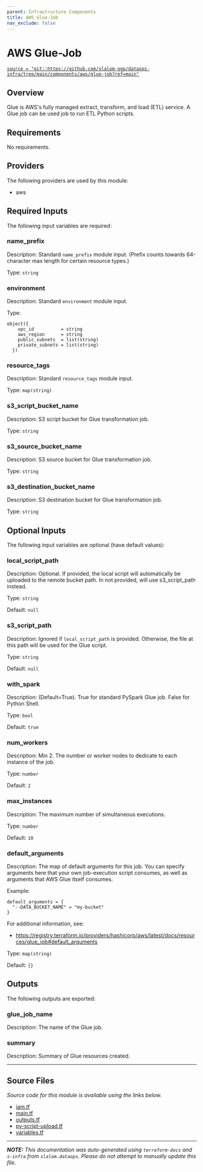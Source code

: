 ```yaml
---
parent: Infrastructure Components
title: AWS Glue-Job
nav_exclude: false
---
```

# AWS Glue-Job

[`source = "git::https://github.com/slalom-ggp/dataops-infra/tree/main/components/aws/glue-job?ref=main"`](https://github.com/slalom-ggp/dataops-infra/tree/main/components/aws/glue-job)

## Overview


Glue is AWS's fully managed extract, transform, and load (ETL) service. A Glue job can be used job to run ETL Python scripts.

## Requirements

No requirements.

## Providers

The following providers are used by this module:

- aws

## Required Inputs

The following input variables are required:

### name\_prefix

Description: Standard `name_prefix` module input. (Prefix counts towards 64-character max length for certain resource types.)

Type: `string`

### environment

Description: Standard `environment` module input.

Type:

```hcl
object({
    vpc_id          = string
    aws_region      = string
    public_subnets  = list(string)
    private_subnets = list(string)
  })
```

### resource\_tags

Description: Standard `resource_tags` module input.

Type: `map(string)`

### s3\_script\_bucket\_name

Description: S3 script bucket for Glue transformation job.

Type: `string`

### s3\_source\_bucket\_name

Description: S3 source bucket for Glue transformation job.

Type: `string`

### s3\_destination\_bucket\_name

Description: S3 destination bucket for Glue transformation job.

Type: `string`

## Optional Inputs

The following input variables are optional (have default values):

### local\_script\_path

Description: Optional. If provided, the local script will automatically be uploaded to the remote bucket path. In not provided, will use s3\_script\_path instead.

Type: `string`

Default: `null`

### s3\_script\_path

Description: Ignored if `local_script_path` is provided. Otherwise, the file at this path will be used for the Glue script.

Type: `string`

Default: `null`

### with\_spark

Description: (Default=True). True for standard PySpark Glue job. False for Python Shell.

Type: `bool`

Default: `true`

### num\_workers

Description: Min 2. The number or worker nodes to dedicate to each instance of the job.

Type: `number`

Default: `2`

### max\_instances

Description: The maximum number of simultaneous executions.

Type: `number`

Default: `10`

### default\_arguments

Description: The map of default arguments for this job. You can specify arguments here that your own job-execution script
consumes, as well as arguments that AWS Glue itself consumes.

Example:

```hcl
default_arguments = {
  "--DATA_BUCKET_NAME" = "my-bucket"
}
```

For additional information, see:

- https://registry.terraform.io/providers/hashicorp/aws/latest/docs/resources/glue_job#default_arguments

Type: `map(string)`

Default: `{}`

## Outputs

The following outputs are exported:

### glue\_job\_name

Description: The name of the Glue job.

### summary

Description: Summary of Glue resources created.

---------------------

## Source Files

_Source code for this module is available using the links below._

* [iam.tf](https://github.com/slalom-ggp/dataops-infra/tree/main//components/aws/glue-job/iam.tf)
* [main.tf](https://github.com/slalom-ggp/dataops-infra/tree/main//components/aws/glue-job/main.tf)
* [outputs.tf](https://github.com/slalom-ggp/dataops-infra/tree/main//components/aws/glue-job/outputs.tf)
* [py-script-upload.tf](https://github.com/slalom-ggp/dataops-infra/tree/main//components/aws/glue-job/py-script-upload.tf)
* [variables.tf](https://github.com/slalom-ggp/dataops-infra/tree/main//components/aws/glue-job/variables.tf)

---------------------

_**NOTE:** This documentation was auto-generated using
`terraform-docs` and `s-infra` from `slalom.dataops`.
Please do not attempt to manually update this file._
